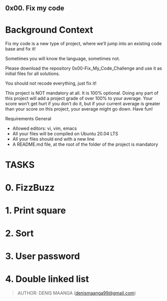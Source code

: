 ## 0x00. Fix my code
# Background Context
Fix my code is a new type of project, where we’ll jump into an existing code base and fix it!

Sometimes you will know the language, sometimes not.

Please download the repository 0x00-Fix_My_Code_Challenge and use it as initial files for all solutions.

You should not recode everything, just fix it!

This project is NOT mandatory at all. It is 100% optional. Doing any part of this project will add a project grade of over 100% to your average. Your score won’t get hurt if you don’t do it, but if your current average is greater than your score on this project, your average might go down. Have fun!

Requirements
General
- Allowed editors: vi, vim, emacs
- All your files will be compiled on Ubuntu 20.04 LTS
- All your files should end with a new line
- A README.md file, at the root of the folder of the project is mandatory

# TASKS

# 0. FizzBuzz
# 1. Print square
# 2. Sort
# 3. User password
# 4. Double linked list

> AUTHOR: DENIS MAANGA (denismaanga99@gmail.com)

